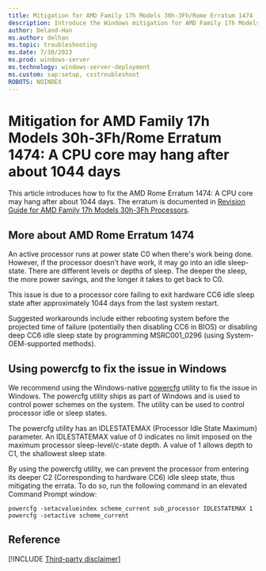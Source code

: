 ```yaml
---
title: Mitigation for AMD Family 17h Models 30h-3Fh/Rome Erratum 1474
description: Introduce the Windows mitigation for AMD Family 17h Models 30h-3Fh/Rome Erratum 1474.
author: Deland-Han
ms.author: delhan
ms.topic: troubleshooting
ms.date: 7/30/2023
ms.prod: windows-server
ms.technology: windows-server-deployment
ms.custom: sap:setup, csstroubleshoot
ROBOTS: NOINDEX
---
```

# Mitigation for AMD Family 17h Models 30h-3Fh/Rome Erratum 1474: A CPU core may hang after about 1044 days

This article introduces how to fix the AMD Rome Erratum 1474: A CPU core may hang after about 1044 days. The erratum is documented in [Revision Guide for AMD Family 17h Models 30h-3Fh Processors](https://www.amd.com/system/files/TechDocs/56323-PUB_1.01.pdf).

## More about AMD Rome Erratum 1474

An active processor runs at power state C0 when there's work being done. However, if the processor doesn’t have work, it may go into an idle sleep-state. There are different levels or depths of sleep. The deeper the sleep, the more power savings, and the longer it takes to get back to C0.

This issue is due to a processor core failing to exit hardware CC6 idle sleep state after approximately 1044 days from the last system restart.

Suggested workarounds include either rebooting system before the projected time of failure (potentially then disabling CC6 in BIOS) or disabling deep CC6 idle sleep state by programming MSRC001_0296 (using System-OEM-supported methods).

## Using powercfg to fix the issue in Windows

We recommend using the Windows-native [powercfg](/windows-hardware/design/device-experiences/powercfg-command-line-options) utility to fix the issue in Windows. The powercfg utility ships as part of Windows and is used to control power schemes on the system. The utility can be used to control processor idle or sleep states.

The powercfg utility has an IDLESTATEMAX (Processor Idle State Maximum) parameter. An IDLESTATEMAX value of 0 indicates no limit imposed on the maximum processor sleep-level/c-state depth. A value of 1 allows depth to C1, the shallowest sleep state.

By using the powercfg utility, we can prevent the processor from entering its deeper C2 (Corresponding to hardware CC6) idle sleep state, thus mitigating the errata. To do so, run the following command in an elevated Command Prompt window:

```console
powercfg -setacvalueindex scheme_current sub_processor IDLESTATEMAX 1
powercfg -setactive scheme_current
```

## Reference

[!INCLUDE [Third-party disclaimer](../../includes/third-party-disclaimer.md)]

